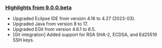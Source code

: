 ### [Highlights from 9.0.0.beta](https://docs.katalon.com/docs/release-notes/katalon-studio/katalon-studio-release-notes-version-9.x)

* Upgraded Eclipse IDE from version 4.16 to 4.27 (2023-03).
* Upgraded Java from version 8 to 17.
* Upgraded EGit from version 4.6.1 to 6.5.
* [Git integration] Added support for RSA SHA-2, ECDSA, and Ed25519 SSH keys.
